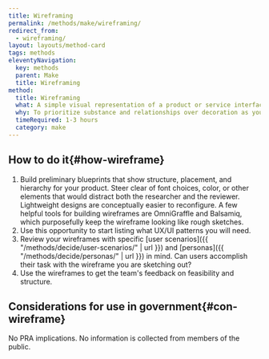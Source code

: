 ```yaml
---
title: Wireframing
permalink: /methods/make/wireframing/
redirect_from:
  - wireframing/
layout: layouts/method-card
tags: methods
eleventyNavigation:
  key: methods
  parent: Make
  title: Wireframing
method:
  title: Wireframing
  what: A simple visual representation of a product or service interface.
  why: To prioritize substance and relationships over decoration as you begin defining the solution. Wireframing also gives designers a great opportunity to start asking developers early questions about feasibility and structure.
  timeRequired: 1-3 hours
  category: make
---
```


## How to do it{#how-wireframe}

1. Build preliminary blueprints that show structure, placement, and hierarchy for your product. Steer clear of font choices, color, or other elements that would distract both the researcher and the reviewer. Lightweight designs are conceptually easier to reconfigure. A few helpful tools for building wireframes are OmniGraffle and Balsamiq, which purposefully keep the wireframe looking like rough sketches.
1. Use this opportunity to start listing what UX/UI patterns you will need.
1. Review your wireframes with specific [user scenarios]({{ "/methods/decide/user-scenarios/" | url }}) and [personas]({{ "/methods/decide/personas/" | url }}) in mind. Can users accomplish their task with the wireframe you are sketching out?
1. Use the wireframes to get the team's feedback on feasibility and structure.

<section class="method--section method--section--government-considerations" markdown="1" >

## Considerations for use in government{#con-wireframe}

No PRA implications. No information is collected from members of the public.
</section>
